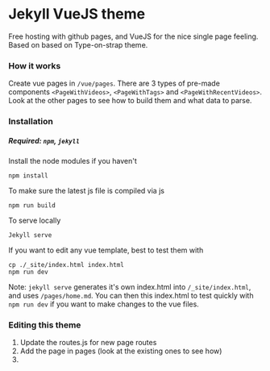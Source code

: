 # Jekyll VueJS theme


Free hosting with github pages, and VueJS for the nice single page feeling. Based on based on Type-on-strap theme.

### How it works

Create vue pages in `/vue/pages`. There are 3 types of pre-made components `<PageWithVideos>`, `<PageWithTags>` and `<PageWithRecentVideos>`. 
Look at the other pages to see how to build them and what data to parse. 

### Installation

##### Required: `npm`, `jekyll`

Install the node modules if you haven't

    npm install

To make sure the latest js file is compiled via js

    npm run build

To serve locally

    Jekyll serve

If you want to edit any vue template, best to test them with

    cp ./_site/index.html index.html 
    npm run dev

Note: `jekyll serve` generates it's own index.html into `/_site/index.html`, and uses `/pages/home.md`. 
You can then this index.html to test quickly with `npm run dev` if you want to make changes to the vue files.

### Editing this theme

1. Update the routes.js for new page routes
1. Add the page in pages (look at the existing ones to see how)
1. 

